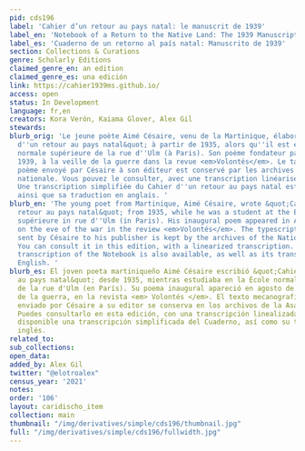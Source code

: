 ```yaml
---
pid: cds196
label: 'Cahier d’un retour au pays natal: le manuscrit de 1939'
label_en: 'Notebook of a Return to the Native Land: The 1939 Manuscript'
label_es: 'Cuaderno de un retorno al país natal: Manuscrito de 1939'
section: Collections & Curations
genre: Scholarly Editions
claimed_genre_en: an edition
claimed_genre_es: una edición
link: https://cahier1939ms.github.io/
access: open
status: In Development
language: fr,en
creators: Kora Verón, Kaiama Glover, Alex Gil
stewards:
blurb_orig: 'Le jeune poète Aimé Césaire, venu de la Martinique, élabore &quot;Cahier
  d''un retour au pays natal&quot; à partir de 1935, alors qu''il est élève à l''École
  normale supérieure de la rue d''Ulm (à Paris). Son poème fondateur paraît en août
  1939, à la veille de la guerre dans la revue <em>Volontés</em>. Le tapuscrit du
  poème envoyé par Césaire à son éditeur est conservé par les archives de l''Assemblée
  nationale. Vous pouvez le consulter, avec une transcription linéarisée en regard.
  Une transcription simplifiée du Cahier d''un retour au pays natal est aussi disponible,
  ainsi que sa traduction en anglais. '
blurb_en: 'The young poet from Martinique, Aimé Césaire, wrote &quot;Cahier d''un
  retour au pays natal&quot; from 1935, while he was a student at the École normale
  supérieure in rue d''Ulm (in Paris). His inaugural poem appeared in August 1939,
  on the eve of the war in the review <em>Volontés</em>. The typescript of the poem
  sent by Césaire to his publisher is kept by the archives of the National Assembly.
  You can consult it in this edition, with a linearized transcription. A simplified
  transcription of the Notebook is also available, as well as its translation into
  English. '
blurb_es: El joven poeta martiniqueño Aimé Césaire escribió &quot;Cahier d'un retour
  au pays natal&quot; desde 1935, mientras estudiaba en la École normale supérieure
  de la rue d'Ulm (en París). Su poema inaugural apareció en agosto de 1939, en vísperas
  de la guerra, en la revista <em> Volontés </em>. El texto mecanografiado del poema
  enviado por Césaire a su editor se conserva en los archivos de la Asamblea Nacional.
  Puedes consultarlo en esta edición, con una transcripción linealizada. También está
  disponible una transcripción simplificada del Cuaderno, así como su traducción al
  inglés.
related_to:
sub_collections:
open_data:
added_by: Alex Gil
twitter: "@elotroalex"
census_year: '2021'
notes:
order: '106'
layout: caridischo_item
collection: main
thumbnail: "/img/derivatives/simple/cds196/thumbnail.jpg"
full: "/img/derivatives/simple/cds196/fullwidth.jpg"
---
```

